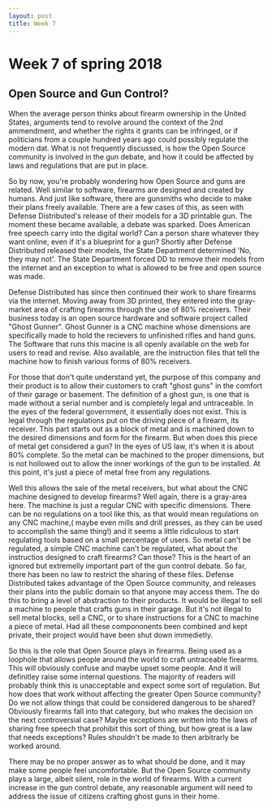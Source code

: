 ```yaml
---
layout: post
title: Week 7
---
```


# Week 7 of spring 2018
## Open Source and Gun Control?

When the average person thinks about firearm ownership in the United States, arguments tend to revolve around the context of the 2nd ammendment,
and whether the rights it grants can be infringed, or if politicians from a couple hundred years ago could possibly regulate the modern dat.
What is not frequently discussed, is how the Open Source community is involved in the gun debate, and how it could be affected by laws and regulations
that are put in place. 

So by now, you're probably wondering how Open Source and guns are related. Well similar to software, firearms are designed and created by humans. And
just like software, there are gunsmiths who decide to make their plans freely available. There are a few cases of this, as seen with Defense
Distributed's release of their models for a 3D printable gun. The moment these became available, a debate was sparked. Does American free speech
carry into the digital world? Can a person share whatever they want online, even if it's a blueprint for a gun? Shortly after Defense Distributed
released their models, the State Department determined 'No, they may not'. The State Department forced DD to remove their models from the internet
and an exception to what is allowed to be free and open source was made. 

Defense Distributed has since then continued their work to share firearms via the internet. Moving away from 3D printed, they entered into the 
gray-market area of crafting firearms through the use of 80% receivers. Their business today is an open source hardware and software project
called "Ghost Gunner". Ghost Gunner is a CNC machine whose dimensions are specifically made to hold the recievers to unfinished rifles and hand guns.
The Software that runs this macine is all openly available on the web for users to read and revise. Also available, are the instruction files
that tell the machine how to finish various forms of 80% receivers. 

For those that don't quite understand yet, the purpose of this company and their product is to allow their customers to craft "ghost guns" in the 
comfort of their garage or basement. The definition of a ghost gun, is one that is made without a serial number and is completely legal and
untraceable. In the eyes of the federal government, it essentially does not exist. This is legal through the regulations put on the driving piece
of a firearm, its receiver. This part starts out as a block of metal and is machined down to the desired dimensions and form for the firearm.
But when does this piece of metal get considered a gun? In the eyes of US law, it's when it is about 80% complete. So the metal can be machined to
the proper dimensions, but is not hollowed out to allow the inner workings of the gun to be installed. At this point, it's just a piece of metal
free from any regulations.

Well this allows the sale of the metal receivers, but what about the CNC machine designed to develop firearms? Well again, there is a gray-area here.
The machine is just a regular CNC with specific dimensions. There can be no regulations on a tool like this, as that would mean regulations on any
CNC machine,( maybe even mills and drill presses, as they can be used to accomplish the same thing!) and it seems a little ridiculous to start
regulating tools based on a small percentage of users. So metal can't be regulated, a simple CNC machine can't be regulated, what about the 
instructios designed to craft firearms? Can those? This is the heart of an ignored but extremelly important part of the gun control debate. So far,
there has been no law to restrict the sharing of these files. Defense Distributed takes advantage of the Open Source community, and releases
their plans into the public domain so that anyone may access them. The do this to bring a level of abstraction to their products. It would be
illegal to sell a machine to people that crafts guns in their garage. But it's not illegal to sell metal blocks, sell a CNC, or to share instructions
for a CNC to machine a piece of metal. Had all these compononents been combined and kept private, their project would have been shut down
immedietly. 

So this is the role that Open Source plays in firearms. Being used as a loophole that allows people around the world to craft untraceable firearms.
This will obviously confuse and maybe upset some people. And it will definitley raise some internal questions. The majority of readers will probably
think this is unacceptable and expect some sort of regulation. But how does that work without affecting the greater Open Source community? Do we not
allow things that could be considered dangerous to be shared? Obviously firearms fall into that category, but who makes the decision on the next
controversial case? Maybe exceptions are written into the laws of sharing free speech that prohibit this sort of thing, but how great is a law
that needs exceptions? Rules shouldn't be made to then arbitrarly be worked around. 

There may be no proper answer as to what should be done, and it may make some people feel uncomfortable. But the Open Source community plays a large,
albeit silent, role in the world of firearms. With a current increase in the gun control debate, any reasonable argument will need to address the
issue of citizens crafting ghost guns in their home. 
